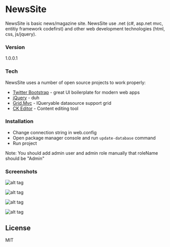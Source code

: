# NewsSite

NewsSite is basic news/magazine site. NewsSite use .net (c#, asp.net mvc, entitiy framework codefirst) and other web development technologies (html, css, js/jquery). 

### Version
1.0.0.1

### Tech

NewsSite uses a number of open source projects to work properly:

* [Twitter Bootstrap] - great UI boilerplate for modern web apps
* [jQuery] - duh
* [Grid.Mvc] - IQueryable datasource support grid
* [CK Editor] - Content editing tool

### Installation

- Change connection string in web.config
- Open package manager console and run `update-database` command
- Run project

Note: You should add admin user and admin role manually that roleName should be "Admin"

### Screenshots

![alt tag](http://g25.imgup.net/Capture4366.PNG)

![alt tag](http://f52.imgup.net/Capture12641.PNG)

![alt tag](http://n04.imgup.net/Capture2bab4.PNG)

![alt tag](http://i18.imgup.net/Capture97b7.PNG)


License
----

MIT

[Twitter Bootstrap]:http://twitter.github.com/bootstrap/
[jQuery]:http://jquery.com
[Grid.Mvc]:https://gridmvc.codeplex.com/
[CK Editor]:http://ckeditor.com/
